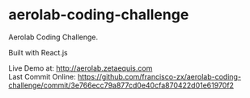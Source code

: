 # aerolab-coding-challenge
Aerolab Coding Challenge.

Built with React.js


Live Demo at: http://aerolab.zetaequis.com <br />
Last Commit Online: https://github.com/francisco-zx/aerolab-coding-challenge/commit/3e766ecc79a877cd0e40cfa870422d01e61970f2
